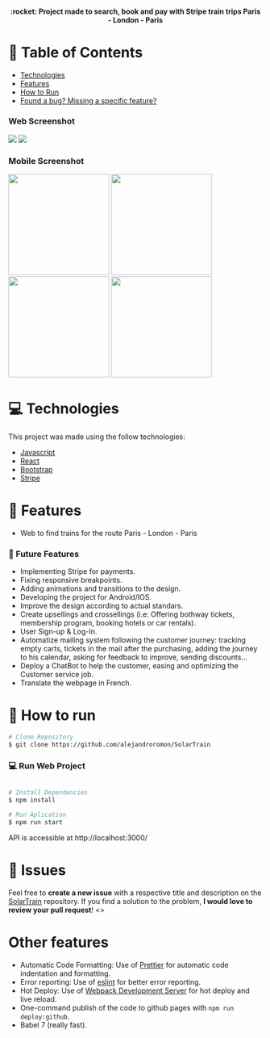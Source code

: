 <div align="center">
  <h4>:rocket: Project made to search, book and pay with Stripe train trips Paris - London - Paris</h4>
</div>

# :pushpin: Table of Contents

* [Technologies](#computer-technologies)
* [Features](#rocket-features)
* [How to Run](#construction_worker-how-to-run)
* [Found a bug? Missing a specific feature?](#bug-issues)

### Web Screenshot
<div>
  <img src="https://user-images.githubusercontent.com/26275918/95751862-78be4180-0c9f-11eb-969d-dde995585c8e.png">
  <img src="https://user-images.githubusercontent.com/26275918/96021176-5bc87080-0e4f-11eb-8364-78d8fd279d87.png">
</div>

### Mobile Screenshot
<div>
   <img src="https://i.ibb.co/RCdcT7M/Screenshot-1603105830.png" width="200">
   <img src="https://i.ibb.co/fr4wsZ1/Screenshot-1603105838.png" width="200">
   <img src="https://i.ibb.co/7k93KN9/Screenshot-1603105847.png" width="200">
   <img src="https://i.ibb.co/CnH3XKk/Screenshot-1603105860.png" width="200">
</div>

# :computer: Technologies
This project was made using the follow technologies:

* [Javascript](https://www.javascript.com//)      
* [React](https://reactjs.org/)      
* [Bootstrap](https://getbootstrap.com/)       
* [Stripe](https://stripe.com/es)

# :rocket: Features

* Web to find trains for the route Paris - London - Paris

### :rocket: Future Features

* Implementing Stripe for payments.
* Fixing responsive breakpoints.
* Adding animations and transitions to the design.
* Developing the project for Android/IOS.
* Improve the design according to actual standars.
* Create upsellings and crossellings (i.e: Offering bothway tickets, membership program, booking hotels or car rentals).
* User Sign-up & Log-In.
* Automatize mailing system following the customer journey: tracking empty carts, tickets in the mail after the purchasing, adding the journey to his calendar, asking for feedback to improve, sending discounts...
* Deploy a ChatBot to help the customer, easing and optimizing the Customer service job.
* Translate the webpage in French.

# :construction_worker: How to run
```bash
# Clone Repository
$ git clone https://github.com/alejandroromon/SolarTrain
```

### 💻 Run Web Project

```bash

# Install Dependencies
$ npm install
```

```bash
# Run Aplication
$ npm run start
```
API is accessible at http://localhost:3000/

# :bug: Issues

Feel free to **create a new issue** with a respective title and description on the [SolarTrain](https://github.com/alejandroromon/SolarTrain/issues) repository. If you find a solution to the problem, **I would love to review your pull request**!
<>

#  Other features

- Automatic Code Formatting: Use of [Prettier](https://prettier.io/) for automatic code indentation and formatting.
- Error reporting: Use of [eslint](https://eslint.org/) for better error reporting.
- Hot Deploy: Use of [Webpack Development Server](https://webpack.js.org/configuration/dev-server/) for hot deploy and live reload.
- One-command publish of the code to github pages with `npm run deploy:github`.
- Babel 7 (really fast).